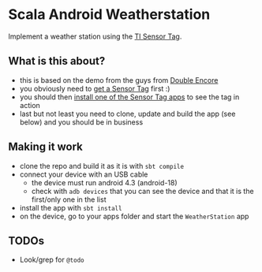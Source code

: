# Scala Android Weatherstation

Implement a weather station using the [TI Sensor Tag](http://www.ti.com/ww/en/wireless_connectivity/sensortag/).

## What is this about?

* this is based on the demo from the guys from [Double Encore](http://www.doubleencore.com/2013/12/bluetooth-smart-for-android)
* you obviously need to [get a Sensor Tag](http://www.ti.com/ww/en/wireless_connectivity/sensortag/) first :)
* you should then [install one of the Sensor Tag apps](https://play.google.com/store/apps/details?id=sample.ble.sensortag) to see the tag in action
* last but not least you need to clone, update and build the app (see below) and you should be in business

## Making it work

* clone the repo and build it as it is with `sbt compile`
* connect your device with an USB cable
    * the device must run android 4.3 (android-18)
	* check with `adb devices` that you can see the device and that it is the first/only one in the list
* install the app with `sbt install`
* on the device, go to your apps folder and start the `WeatherStation` app

## TODOs

* Look/grep for `@todo`
